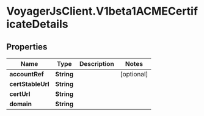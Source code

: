 # VoyagerJsClient.V1beta1ACMECertificateDetails

## Properties
Name | Type | Description | Notes
------------ | ------------- | ------------- | -------------
**accountRef** | **String** |  | [optional] 
**certStableUrl** | **String** |  | 
**certUrl** | **String** |  | 
**domain** | **String** |  | 


